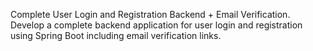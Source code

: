 Complete User Login and Registration Backend + Email Verification. Develop a complete backend application for user login and registration using Spring Boot including email verification links.
